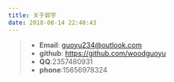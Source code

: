```yaml
---
title: 关于郭宇
date: 2018-08-14 22:48:43
---
```

<link rel="stylesheet" href="https://at.alicdn.com/t/font_798158_wn4udd6bx9.css">

> * **<icon class='iconfont gy-mail'></icon> Email**: guoyu234@outlook.com
> * **<icon class='iconfont gy-github-fill'></icon> github**: https://github.com/woodguoyu
> * **<icon class='iconfont gy-QQ'></icon> QQ**:2357480931
> * **<icon class='iconfont gy-mobile-fill'></icon> phone**:15656978324